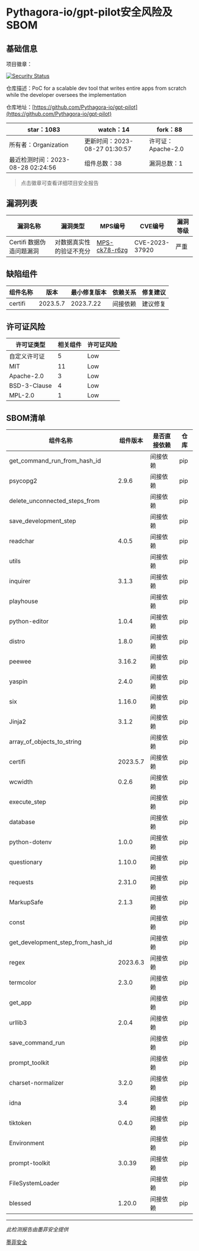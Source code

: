 # Pythagora-io/gpt-pilot安全风险及SBOM

## 基础信息

项目徽章：

[![Security Status](https://www.murphysec.com/platform3/v31/badge/1695864923157782528.svg)](https://www.murphysec.com/console/report/1694777088312504320/1695864923157782528)

仓库描述：PoC for a scalable dev tool that writes entire apps from scratch while the developer oversees the implementation

仓库地址：[https://github.com/Pythagora-io/gpt-pilot](https://github.com/Pythagora-io/gpt-pilot)

| star：1083 | watch：14 | fork：88 |
| ----------- | -------------- | ------------ |
| 所有者：Organization | 更新时间：2023-08-27 01:30:57 | 许可证：Apache-2.0 |
| 最近检测时间：2023-08-28 02:24:56 | 组件总数：38 | 漏洞总数：1 |

> 点击徽章可查看详细项目安全报告



## 漏洞列表

| 漏洞名称 | 漏洞类型 | MPS编号 | CVE编号 | 漏洞等级 |
| ------- | ------ | ------- | ------ | ----- |
|Certifi 数据伪造问题漏洞|对数据真实性的验证不充分|[MPS-ck78-r6zg](https://www.oscs1024.com/hd/MPS-ck78-r6zg)|CVE-2023-37920|严重|




## 缺陷组件

| 组件名称 | 版本 | 最小修复版本 | 依赖关系 | 修复建议 |
| -------- | ---- | ------------ | -------- | -------- |
|certifi|2023.5.7|2023.7.22|间接依赖|建议修复|C:1|H:0|M:0|L:0|




## 许可证风险

| 许可证类型 | 相关组件 | 许可证风险 |
| ---------- | -------- | ---------- |
|自定义许可证|5|Low|
|MIT|11|Low|
|Apache-2.0|3|Low|
|BSD-3-Clause|4|Low|
|MPL-2.0|1|Low|




## SBOM清单

| 组件名称 | 组件版本 | 是否直接依赖 | 仓库 |
| -------- | -------- | ------------ | ---- |
|get_command_run_from_hash_id||间接依赖|pip|
|psycopg2|2.9.6|间接依赖|pip|
|delete_unconnected_steps_from||间接依赖|pip|
|save_development_step||间接依赖|pip|
|readchar|4.0.5|间接依赖|pip|
|utils||间接依赖|pip|
|inquirer|3.1.3|间接依赖|pip|
|playhouse||间接依赖|pip|
|python-editor|1.0.4|间接依赖|pip|
|distro|1.8.0|间接依赖|pip|
|peewee|3.16.2|间接依赖|pip|
|yaspin|2.4.0|间接依赖|pip|
|six|1.16.0|间接依赖|pip|
|Jinja2|3.1.2|间接依赖|pip|
|array_of_objects_to_string||间接依赖|pip|
|certifi|2023.5.7|间接依赖|pip|
|wcwidth|0.2.6|间接依赖|pip|
|execute_step||间接依赖|pip|
|database||间接依赖|pip|
|python-dotenv|1.0.0|间接依赖|pip|
|questionary|1.10.0|间接依赖|pip|
|requests|2.31.0|间接依赖|pip|
|MarkupSafe|2.1.3|间接依赖|pip|
|const||间接依赖|pip|
|get_development_step_from_hash_id||间接依赖|pip|
|regex|2023.6.3|间接依赖|pip|
|termcolor|2.3.0|间接依赖|pip|
|get_app||间接依赖|pip|
|urllib3|2.0.4|间接依赖|pip|
|save_command_run||间接依赖|pip|
|prompt_toolkit||间接依赖|pip|
|charset-normalizer|3.2.0|间接依赖|pip|
|idna|3.4|间接依赖|pip|
|tiktoken|0.4.0|间接依赖|pip|
|Environment||间接依赖|pip|
|prompt-toolkit|3.0.39|间接依赖|pip|
|FileSystemLoader||间接依赖|pip|
|blessed|1.20.0|间接依赖|pip|


------

*此检测报告由墨菲安全提供*

[墨菲安全](www.murphysec.com)